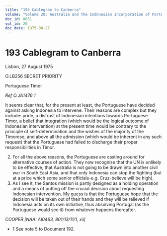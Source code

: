 ```yaml
---
title: "193 Cablegram to Canberra"
volume: "Volume 20: Australia and the Indonesian Incorporation of Portuguese Timor, 1974-1976"
doc_id: 8031
vol_id: 20
doc_date: 1975-08-27
---
```


# 193 Cablegram to Canberra

Lisbon, 27 August 1975

O.LB256 SECRET PRIORITY

Portuguese Timor

_Ref O.JA1476 1_

It seems clear that, for the present at least, the Portuguese have decided against asking Indonesia to intervene. Their reasons are complex but they include: pride, a distrust of Indonesian intentions towards Portuguese Timor, a belief that integration (which would be the logical outcome of Indonesian intervention) at the present time would be contrary to the principle of self-determination and the wishes of the majority of the Timorese, and above all the admission (which would be inherent in any such request) that the Portuguese had failed to discharge their proper responsibilities in Timor.

  2. For all the above reasons, the Portuguese are casting around for alternative courses of action. They now recognise that the UN is unlikely to be effective, that Australia is not going to be drawn into another civil war in South East Asia, and that only Indonesia can stop the fighting (but at a price which some senior officials-e.g. Cruz-believe will be high).
  3. As I see it, the Santos mission is partly designed as a holding operation and a means of putting off the crucial decision about requesting Indonesian intervention. My guess is that the Portuguese hope that the decision will be taken out of their hands and they will be relieved if Indonesia acts on its own initiative, thus absolving Portugal (as the Portuguese would see it) from whatever happens thereafter.



_COOPER [NAA: Al0463, 801/13/11/1, xii]_

  * 1 See note 5 to Document 192. 


